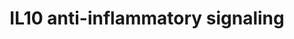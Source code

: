 ---
annotations:
- id: CL:0000235
  parent: native cell
  type: Cell Type Ontology
  value: macrophage
- id: PW:0000003
  parent: signaling pathway
  type: Pathway Ontology
  value: signaling pathway
- id: PW:0000515
  parent: signaling pathway
  type: Pathway Ontology
  value: Interleukin-10 signaling pathway
authors:
- Laurent
- Fehrhart
- Eweitz
- Egonw
- AlexanderPico
- DeSl
citedin:
- link: PMC8099445
  title: Identification of high‐dimensional omics‐derived predictors for tumor growth
    dynamics using machine learning and pharmacometric modeling (2021)
- link: PMC7756074
  title: A Network-Based Analysis Reveals the Mechanism Underlying Vitamin D in Suppressing
    Cytokine Storm and Virus in SARS-CoV-2 Infection (2020)
- link: PMC7573595
  title: Finding disease modules for cancer and COVID-19 in gene co-expression networks
    with the Core&Peel method (2020)
- link: 10.1016/j.humgen.2022.201135
  title: In silico transcriptional analysis of asymptomatic and severe COVID-19 patients
    reveals the susceptibility of severe patients to other comorbidities and non-viral
    pathological conditions (2023)
- link: 10.1155/2022/3515001
  title: Combination of Enrichment Using Gene Ontology and Transcriptomic Analysis
    Revealed Contribution of Interferon Signaling to Severity of COVID-19 (2022)
communities:
- ONTOX
description: 'IL-10 binds to its respective IL-10 receptor which activates the JAK/STAT
  pathway and MAPK pathway involving the p38 kinases. This leads to the induction
  of the enzyme heme oxygenase-1 (HMOX1) which is involved in the biosynthesis of
  heme, and catalyzes the reaction producing the heme precursor biliverdin. The ani-inflammatory
  actions of HMOX appear to be the result of signaling by carbon monoxide which inhibits
  pro-inflammatory cytokine production. '
last-edited: 2024-05-22
ndex: 49df895c-8b6b-11eb-9e72-0ac135e8bacf
organisms:
- Homo sapiens
redirect_from:
- /index.php/Pathway:WP4495
- /instance/WP4495
- /instance/WP4495_r129721
revision: r129721
schema-jsonld:
- '@context': https://schema.org/
  '@id': https://wikipathways.github.io/pathways/WP4495.html
  '@type': Dataset
  creator:
    '@type': Organization
    name: WikiPathways
  description: 'IL-10 binds to its respective IL-10 receptor which activates the JAK/STAT
    pathway and MAPK pathway involving the p38 kinases. This leads to the induction
    of the enzyme heme oxygenase-1 (HMOX1) which is involved in the biosynthesis of
    heme, and catalyzes the reaction producing the heme precursor biliverdin. The
    ani-inflammatory actions of HMOX appear to be the result of signaling by carbon
    monoxide which inhibits pro-inflammatory cytokine production. '
  keywords:
  - BLVRA
  - BLVRB
  - Bilirubin
  - Biliverdin
  - CO
  - HMOX1
  - Heme
  - IL10
  - IL10RA
  - IL10RB
  - IL1A
  - IL6
  - JAK1
  - STAT1
  - STAT2
  - STAT3
  - TNF
  license: CC0
  name: IL10 anti-inflammatory signaling
seo: CreativeWork
title: IL10 anti-inflammatory signaling
wpid: WP4495
---
